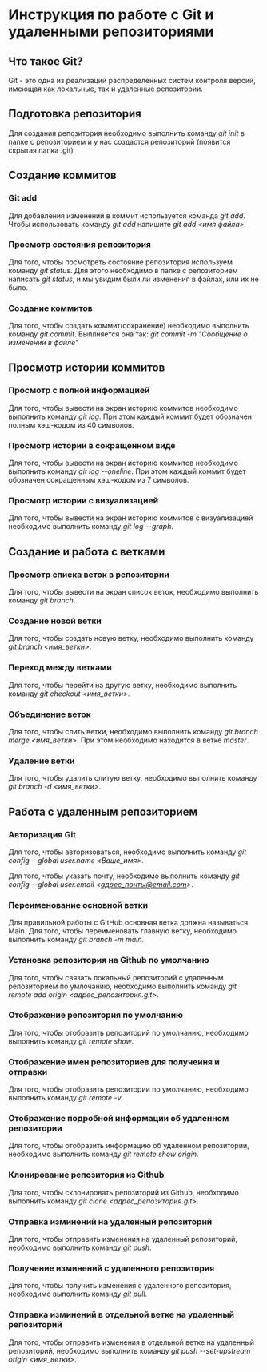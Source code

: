 # Инструкция по работе с Git и удаленными репозиториями

## Что такое Git?
Git -  это одна из реализаций распределенных систем контроля версий, имеющая как локальные, так и удаленные репозитории.
## Подготовка репозитория 
Для создания репозитория необходимо выполнить команду *git init* в папке с репозиторием и у нас создастся репозиторий (появится скрытая папка .git)

## Создание коммитов

### Git add
Для добавления изменений в коммит используется команда *git add*. Чтобы использовать команду *git add* напишите *git add <имя файла>.* 

### Просмотр состояния репозитория
Для того, чтобы посмотреть состояние репозитория используем команду *git status*. Для этого необходимо в папке с репозиторием написать *git status*, и мы увидим были ли изменения в файлах, или их не было. 

### Создание коммитов
Для того, чтобы создать коммит(сохранение) необходимо выполнить команду *git commit*. Выплняется она так: *git commit -m "Сообщение о изменении в файле"*

## Просмотр истории коммитов

### Просмотр с полной информацией
Для того, чтобы вывести на экран историю коммитов необходимо выполнить команду *git log*. При этом каждый коммит будет обозначен полным хэш-кодом из 40 символов.

### Просмотр истории в сокращенном виде
Для того, чтобы вывести на экран историю коммитов необходимо выполнить команду *git log --oneline*. При этом каждый коммит будет обозначен сокращенным хэш-кодом из 7 символов.

### Просмотр истории с визуализацией

Для того, чтобы вывести на экран историю коммитов с визуализацией необходимо выполнить команду *git log --graph*.

## Создание и работа с ветками

### Просмотр списка веток в репозитории
Для того, чтобы вывести на экран список веток, необходимо выполнить команду *git branch*. 

### Создание новой ветки

Для того, чтобы создать новую ветку, необходимо выполнить команду *git branch <имя_ветки>*.

### Переход между ветками

Для того, чтобы перейти на другую ветку, необходимо выполнить команду *git checkout <имя_ветки>*.

### Объединение веток 

Для того, чтобы слить ветки, необходимо выполнить команду *git branch merge <имя_ветки>*. При этом необходимо находится в ветке *master*.

### Удаление ветки

Для того, чтобы удалить слитую ветку, необходимо выполнить команду *git branch  -d <имя_ветки>*.

## Работа с удаленным репозиторием

### Авторизация Git

Для того, чтобы авторизоваться, необходимо выполнить команду *git config --global user.name <Ваше_имя>*.

Для того, чтобы  указать почту, необходимо выполнить команду *git config --global user.email <адрес_почты@email.com>*.

### Переименование основной ветки

Для правильной работы с GitHub основная ветка должна называться Main.
Для того, чтобы переименовать главную ветку, необходимо выполнить команду *git branch  -m main*.

### Установка репозитория на Github по умолчанию

Для того, чтобы связать локальный репозиторий с удаленным репозиторием по умлочанию, необходимо выполнить команду *git remote add origin <адрес_репозитория.git>*.

### Отображение репозитория по умолчанию

Для того, чтобы отобразить репозиторий по умолчанию, необходимо выполнить команду *git remote show*.

### Отображение имен репозиториев для получеиня и отправки

Для того, чтобы отобразить репозитории по умолчанию, необходимо выполнить команду *git remote -v*.

### Отображение подробной информации об удаленном репозитории

Для того, чтобы отобразить информацию об удаленном репозитории, необходимо выполнить команду *git remote show origin*.

### Клонирование репозитория из Github

Для того, чтобы склонировать репозиторий из Github, необходимо выполнить команду *git clone <адрес_репозитория.git>*.

### Отправка изминений на удаленный репозиторий

Для того, чтобы отправить изменения на удаленный репозиторий, необходимо выполнить команду *git push*.

### Получение изминений с удаленного репозитория

Для того, чтобы получить изменения с удаленного репозитория, необходимо выполнить команду *git pull*.

### Отправка изминений в отдельной ветке на удаленный репозиторий

Для того, чтобы отправить изменения в отдельной ветке на удаленный репозиторий, необходимо выполнить команду *git push --set-upstream origin <имя_ветки>*.